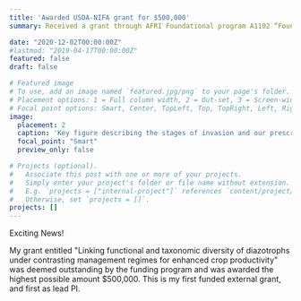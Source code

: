 ```yaml
---
title: 'Awarded USDA-NIFA grant for $500,000'
summary: Received a grant through AFRI Foundational program A1102 “Foundational Knowledge of Agricultural Production Systems 

date: "2020-12-02T00:00:00Z"
#lastmod: "2019-04-17T00:00:00Z"
featured: false
draft: false

# Featured image
# To use, add an image named `featured.jpg/png` to your page's folder.
# Placement options: 1 = Full column width, 2 = Out-set, 3 = Screen-width
# Focal point options: Smart, Center, TopLeft, Top, TopRight, Left, Right, BottomLeft, Bottom, BottomRight
image:
  placement: 2
  caption: 'Key figure describing the stages of invasion and our prescribed interventions'
  focal_point: "Smart"
  preview_only: false

# Projects (optional).
#   Associate this post with one or more of your projects.
#   Simply enter your project's folder or file name without extension.
#   E.g. `projects = ["internal-project"]` references `content/project/deep-learning/index.md`.
#   Otherwise, set `projects = []`.
projects: []
---
```


Exciting News! 

My grant entitled "Linking functional and taxonomic diversity of diazotrophs under contrasting management regimes for enhanced crop productivity" was deemed outstanding by the funding program and was awarded the highest possible amount $500,000. This is my first funded external grant, and first as lead PI.

